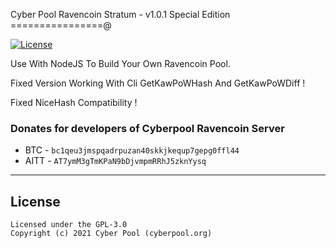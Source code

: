 Cyber Pool Ravencoin Stratum - v1.0.1 Special Edition
================@

[![License](https://img.shields.io/badge/license-GPL--3.0-blue)](https://opensource.org/licenses/GPL-3.0)

Use With NodeJS To Build Your Own Ravencoin Pool.

Fixed Version Working With Cli GetKawPoWHash And GetKawPoWDiff !

Fixed NiceHash Compatibility !

### Donates for developers of Cyberpool Ravencoin Server

* BTC - `bc1qeu3jmspqadrpuzan40skkjkequp7gepg0ffl44`
* AITT - `AT7ymM3gTmKPaN9bDjvmpmRRhJ5zknYysq`
    
-------

## License
```
Licensed under the GPL-3.0
Copyright (c) 2021 Cyber Pool (cyberpool.org)
```

